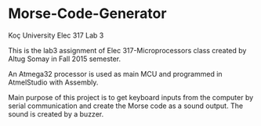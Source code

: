# Morse-Code-Generator
Koç University Elec 317 Lab 3

This is the lab3 assignment of Elec 317-Microprocessors class created by Altug Somay in Fall 2015 semester.

An Atmega32 processor is used as main MCU and programmed in AtmelStudio with Assembly.

Main purpose of this project is to get keyboard inputs from the computer by serial communication and create the 
Morse code as a sound output. The sound is created by a buzzer.
